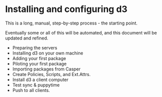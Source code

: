 # Installing and configuring d3

This is a long, manual, step-by-step process - the starting point. 

Eventually some or all of this will be automated, and this document will be updated and refined.



- Preparing the servers
- Installing d3 on your own machine
- Adding your first package
- Piloting your first package
- Importing packages from Casper
- Create Policies, Scripts, and Ext.Attrs.
- Install d3 a client computer
- Test sync & puppytime
- Push to all clients.
